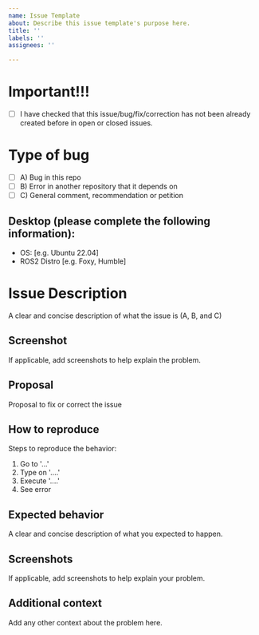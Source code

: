 ```yaml
---
name: Issue Template
about: Describe this issue template's purpose here.
title: ''
labels: ''
assignees: ''

---
```

# Important!!!
- [ ] I have checked that this issue/bug/fix/correction has not been already created before in open or closed issues.

# Type of bug
- [ ] A) Bug in this repo
- [ ] B) Error in another repository that it depends on
- [ ] C) General comment, recommendation or petition 

## Desktop (please complete the following information):
 - OS: [e.g. Ubuntu 22.04]
 - ROS2 Distro [e.g. Foxy, Humble]

# Issue Description
A clear and concise description of what the issue is (A, B, and C)

## Screenshot
If applicable, add screenshots to help explain the problem.

## Proposal
Proposal to fix or correct the issue

## How to reproduce
Steps to reproduce the behavior:
1. Go to '...'
2. Type on '....'
3. Execute '....'
4. See error

## Expected behavior
A clear and concise description of what you expected to happen.

## Screenshots
If applicable, add screenshots to help explain your problem.

## Additional context
Add any other context about the problem here.